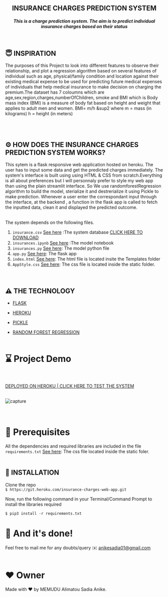 


<h2 align="center"> INSURANCE CHARGES  PREDICTION SYSTEM</h2>

<h4 align="center"><i>This is a charge prediction system. The aim is to predict individual insurance charges based on their status</i></h4><br>


## 😇 INSPIRATION
The purposes of this Project to look into different features to observe their relationship, and plot a regression algorithm based on several features of individual such as age, physical/family condition and location against their existing medical expense to be used for predicting future medical expenses of individuals that help medical insurance to make decision on charging the premium.The dataset has 7 coloumns which are age,sex,region,charges,numberOfChildren, smoke and BMI which is Body mass index (BMI) is a measure of body fat based on height and weight that applies to adult men and women. BMI= m/h &sup2
where
m	=	mass (in kilograms)
h	=	height (in meters)


<br><br>


## ⚙️ HOW DOES THE INSURANCE CHARGES PREDICTION SYSTEM WORKS?

This sytem is a flask responsive web application  hosted on heroku. The user has to input some data and get the predicted charges immediately.
The system's interface is built using using HTML & CSS  from scratch.Everything is all about preferences but I will personnaly prefer to  style my web app than using the plain streamlit interface.
So We use randomforestRegression algorithm to build the model, sterialize it and destrerialize it using Pickle to make prediction. Whenever a user enter the correspondant input through the interface, at the backend , a function in the flask app is called to fetch the inputted data, clean it and displayed the predicted outcome.<br><br>

The system depends on the following files.
1. `insurance.csv` [See here](https://github.com/memudualimatou/INSURANCE-CHARGES-WEB-APPLICATION/blob/master/insurance.csv) :The system database  [CLICK HERE TO DOWNLOAD](https://www.kaggle.com/noordeen/insurance-premium-prediction)
2. `insurances.ipynb` [See here](https://github.com/memudualimatou/INSURANCE-CHARGES-WEB-APPLICATION/blob/master/Insurances.ipynb) :The model notebook
3. `insurances.py` [See here](https://github.com/memudualimatou/INSURANCE-CHARGES-WEB-APPLICATION/blob/master/Insurances.py): The model python file
4. `app.py` [See here](https://github.com/memudualimatou/INSURANCE-CHARGES-WEB-APPLICATION/blob/master/app.py): The flask app
5. `index.html` [See here](https://github.com/memudualimatou/INSURANCE-CHARGES-WEB-APPLICATION/blob/master/templates/index.html): The html file is located insite the Templates folder
6. `AppStyle.css` [See here](https://github.com/memudualimatou/INSURANCE-CHARGES-WEB-APPLICATION/blob/master/static/AppStyle.css): The css file is located inside the static folder.<br><br><br>


## ⚠️ THE TECHNOLOGY
* [FLASK](https://en.wikipedia.org/wiki/Flask_(web_framework))

* [HEROKU](https://en.wikipedia.org/wiki/Heroku)

* [PICKLE](https://en.wikipedia.org/wiki/Pickle)

* [RANDOM FOREST REGRESSION](https://scikit-learn.org/stable/modules/generated/sklearn.ensemble.RandomForestRegressor.html)<br><br>


# ⌛ Project Demo
<br>

[DEPLOYED ON HEROKU | CLICK HERE TO TEST THE SYSTEM](https://insurance-charges-web-app.herokuapp.com/)
<br>
<br>

![capture](https://github.com/memudualimatou/INSURANCE-CHARGES-WEB-APPLICATION/blob/main/IMAGES/ezgif.com-gif-maker%20(2).gif)<br>
<br><br>

# 🔑 Prerequisites
All the dependencies and required libraries are included in the file `requirements.txt` [See here](https://github.com/memudualimatou/INSURANCE-CHARGES-WEB-APPLICATION/blob/master/requirements.txt): The css file located inside the static foler.
<br><br>

## 🚀 INSTALLATION

Clone the repo\
```$ https://git.heroku.com/insurance-charges-web-app.git```


Now, run the following command in your Terminal/Command Prompt to install the libraries required

```$ pip3 install -r requirements.txt```


# 👏 And it's done!
Feel free to mail me for any doubts/query ✉️ anikesadia01@gmail.com
<br><br>



# ❤️ Owner
Made with ❤️  by MEMUDU Alimatou Sadia Anike.


